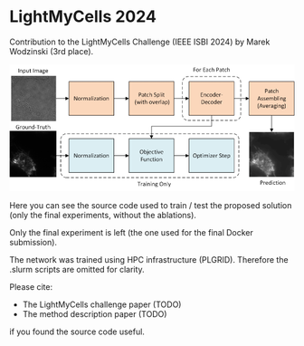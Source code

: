 # LightMyCells 2024
Contribution to the LightMyCells Challenge (IEEE ISBI 2024) by Marek Wodzinski (3rd place).

![Pipeline](./figures/pipeline.png)

Here you can see the source code used to train / test the proposed solution (only the final experiments, without the ablations).

Only the final experiment is left (the one used for the final Docker submission).

The network was trained using HPC infrastructure (PLGRID). Therefore the .slurm scripts are omitted for clarity.

Please cite:
* The LightMyCells challenge paper (TODO) 
* The method description paper (TODO)

if you found the source code useful.

